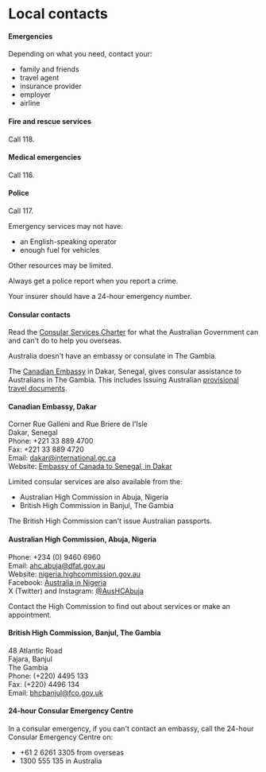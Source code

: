 # Local contacts

#### Emergencies

Depending on what you need, contact your:

* family and friends
* travel agent
* insurance provider
* employer
* airline

#### Fire and rescue services

Call 118.

#### Medical emergencies

Call 116.

#### Police

Call 117.

Emergency services may not have:

* an English-speaking operator
* enough fuel for vehicles

Other resources may be limited.

Always get a police report when you report a crime.

Your insurer should have a 24-hour emergency number.

#### Consular contacts

Read the [Consular Services Charter](/consular-services/consular-services-charter "Consular Services Charter") for what the Australian Government can and can't do to help you overseas.

Australia doesn't have an embassy or consulate in The Gambia.

The [Canadian Embassy](https://www.international.gc.ca/country-pays/senegal/dakar.aspx?lang=eng) in Dakar, Senegal, gives consular assistance to Australians in The Gambia. This includes issuing Australian [provisional travel documents](https://www.dfat.gov.au/node/149460).

#### Canadian Embassy, Dakar

Corner Rue Galleni and Rue Briere de l'Isle  
Dakar, Senegal  
Phone: +221 33 889 4700  
Fax: +221 33 889 4720  
Email: [dakar@international.gc.ca](mailto:dakar@international.gc.ca)  
Website: [Embassy of Canada to Senegal, in Dakar](https://www.international.gc.ca/country-pays/senegal/dakar.aspx?lang=eng)

Limited consular services are also available from the:

* Australian High Commission in Abuja, Nigeria
* British High Commission in Banjul, The Gambia

The British High Commission can't issue Australian passports.

#### Australian High Commission, Abuja, Nigeria

Phone: +234 (0) 9460 6960  
Email: [ahc.abuja@dfat.gov.au](mailto:ahc.abuja@dfat.gov.au)  
Website: [nigeria.highcommission.gov.au](http://www.nigeria.highcommission.gov.au/)  
Facebook: [Australia in Nigeria](https://www.facebook.com/AustraliaInNigeria)  
X (Twitter) and Instagram: [@AusHCAbuja](https://twitter.com/AusHCAbuja)

Contact the High Commission to find out about services or make an appointment.

#### British High Commission, Banjul, The Gambia

48 Atlantic Road  
Fajara, Banjul  
The Gambia  
Phone: (+220) 4495 133  
Fax: (+220) 4496 134  
Email: [bhcbanjul@fco.gov.uk](mailto:bhcbanjul@fco.gov.uk)

#### 24-hour Consular Emergency Centre

In a consular emergency, if you can't contact an embassy, call the 24-hour Consular Emergency Centre on:

* +61 2 6261 3305 from overseas
* 1300 555 135 in Australia